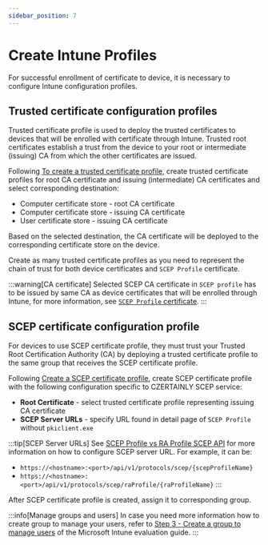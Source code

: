 ```yaml
---
sidebar_position: 7
---
```


# Create Intune Profiles

For successful enrollment of certificate to device, it is necessary to configure Intune configuration profiles.

## Trusted certificate configuration profiles

Trusted certificate profile is used to deploy the trusted certificates to devices that will be enrolled with certificate through Intune. Trusted root certificates establish a trust from the device to your root or intermediate (issuing) CA from which the other certificates are issued.

Following [To create a trusted certificate profile](https://learn.microsoft.com/en-us/mem/intune/protect/certificates-trusted-root#to-create-a-trusted-certificate-profile), create trusted certificate profiles for root CA certificate and issuing (intermediate) CA certificates and select corresponding destination:
- Computer certificate store - root CA certificate
- Computer certificate store - issuing CA certificate
- User certificate store - issuing CA certificate

Based on the selected destination, the CA certificate will be deployed to the corresponding certificate store on the device.

Create as many trusted certificate profiles as you need to represent the chain of trust for both device certificates and `SCEP Profile` certificate.

:::warning[CA certificate]
Selected SCEP CA certificate in `SCEP profile` has to be issued by same CA as device certificates that will be enrolled through Intune, for more information, see [`SCEP Profile` certificate](./configure-scep-intune.md#scep-profile-certificate).
:::

## SCEP certificate configuration profile

For devices to use SCEP certificate profile, they must trust your Trusted Root Certification Authority (CA) by deploying a trusted certificate profile to the same group that receives the SCEP certificate profile.

Following [Create a SCEP certificate profile](https://learn.microsoft.com/en-us/mem/intune/protect/certificates-profile-scep#create-a-scep-certificate-profile), create SCEP certificate profile with the following configuration specific to CZERTAINLY SCEP service:
- **Root Certificate** - select trusted certificate profile representing issuing CA certificate
- **SCEP Server URLs** - specify URL found in detail page of `SCEP Profile` without `pkiclient.exe`

:::tip[SCEP Server URLs]
See [SCEP Profile vs RA Profile SCEP API](../../protocols/scep/overview.md#scep-profile-vs-ra-profile-scep-api) for more information on how to configure SCEP server URL. For example, it can be:
- `https://<hostname>:<port>/api/v1/protocols/scep/{scepProfileName}`
- `https://<hostname>:<port>/api/v1/protocols/scep/raProfile/{raProfileName}`
:::

After SCEP certificate profile is created, assign it to corresponding group.

:::info[Manage groups and users]
In case you need more information how to create group to manage your users, refer to [Step 3 - Create a group to manage users](https://learn.microsoft.com/en-us/mem/intune/fundamentals/quickstart-create-group) of the Microsoft Intune evaluation guide. 
:::
